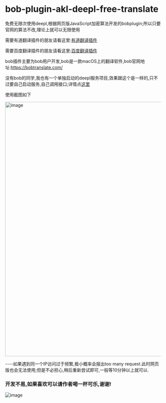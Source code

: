 # bob-plugin-akl-deepl-free-translate
免费无限次使用deepl,根据网页版JavaScript加密算法开发的bobplugin;所以只要官网的算法不改,理论上就可以无限使用

需要有道翻译插件的朋友请看这里:[有道翻译插件](https://github.com/akl7777777/bob-plugin-akl-youdao-free-translate)

需要百度翻译插件的朋友请看这里:[百度翻译插件](https://github.com/akl7777777/bob-plugin-akl-baidu-free-translate)


bob插件主要为bob用户开发,bob是一款macOS上的翻译软件,bob官网地址:https://bobtranslate.com/

没有bob的同学,我也有一个单独启动的deepl服务项目,效果跟这个是一样的,只不过要自己启动服务,自己调用接口;详情点[这里](https://github.com/akl7777777/deepl-free-translate-service)

使用截图如下

<img width="822" alt="image" src="https://user-images.githubusercontent.com/84266551/219542679-e6b0999f-fcf8-447b-a321-00fcab7d55e0.png">


----如果遇到同一个IP访问过于频繁,极小概率会报出too many request.此时网页版也会无法使用;但是不必担心,稍后重新尝试即可,一般等10分钟以上就可以.


### 开发不易,如果喜欢可以请作者喝一杯可乐,谢谢!


![image](https://user-images.githubusercontent.com/84266551/219829283-3ed1798e-aeed-4174-bbcb-f93bf3008817.png)
